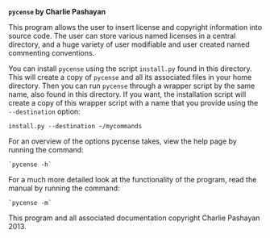 **`pycense` by Charlie Pashayan**

This program allows the user to insert license and copyright information into source code.  The user can store various named licenses in a central directory, and a huge variety of user modifiable and user created named commenting conventions. 

You can install `pycense` using the script `install.py` found in this directory.  This will create a copy of `pycense` and all its associated files in your home directory.  Then you can run `pycense` through a wrapper script by the same name, also found in this directory.  If you want, the installation script will create a copy of this wrapper script with a name that you provide using the `--destination` option:

   `install.py --destination ~/mycommands`

For an overview of the options pycense takes, view the help page by running the command:

    `pycense -h`

For a much more detailed look at the functionality of the program, read the manual by running the command:

    `pycense -m`

This program and all associated documentation copyright Charlie Pashayan 2013.
